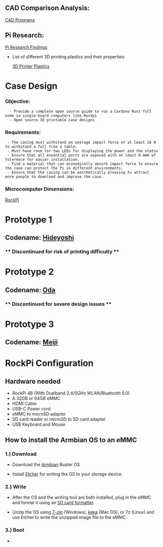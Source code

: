 ## CAD Comparison Analysis:

[CAD Programs](docs/CADComparison.md)

## Pi Research:
[Pi Research Findings](docs/PiResearch.md)

* List of different 3D printing plastics and their properties: 

   [3D Printer Plastics](docs/3DPrinterPlastics.md)
# Case Design
### Objective:
      - Provide a complete open source guide to run a Cardano Rust full node in single-board computers like Rockpi
      - Open source 3D printable case designs
     

### Requirements:
     - The casing must withstand an average impact force of at least 16 N to withstand a fall from a table. 
     - Must have room for two LEDs for displaying the power and the status
     - Ensure that all essential ports are exposed with at least 0.4mm of tolerence for easier installation. 
     - Find a material that can economically absorb impact force to ensure the case can protect the Pi in different environments. 
     - Ensure that the casing can be aesthetically pleasing to attract more people to download and improve the case. 

### Microcomputer Dimensions:

[RockPi](docs/RockPiDimensions.md)    

# Prototype 1 
## Codename: [Hideyoshi](docs/Hideyoshi.md)
### ** **Discontinued for risk of printing difficulty** **

# Prototype 2 
## Codename: [Oda](docs/Oda.md)
### ** **Discontinued for severe design issues** **

# Prototype 3 
## Codename: [Meiji](docs/Meiji.md)

# RockPi Configuration

## Hardware needed
 - RockPi 4B (With Dualband 2,4/5GHz WLAN/Bluetooth 5.0)
 - A 32GB or 64GB eMMC 
 - HDMI Cable
 - USB-C Power cord
 - eMMC to microSD adapter
 - SD card reader or microSD to SD card adapter
 - USB Keyboard and Mouse
 

## How to install the Armbian OS to an eMMC

 ### 1.) Download 
 - Download the <a href = 'https://www.armbian.com/rock-pi-4/'>Armbian</a> Buster OS 

 - Install <a href = 'https://www.balena.io/etcher/'> Etcher</a> for writing the OS to your storage device.

 ### 2.) Write
 - After the OS and the writing tool are both installed, plug in the eMMC and format it using an <a href ='https://www.sdcard.org/downloads/formatter/' > SD card formatter</a>.

- Unzip the OS using <a href = 'https://www.7-zip.org/'>7-zip</a> (Windows), <a href = 'https://www.keka.io/en/'>keka</a> (Mac OS), or 7z (Linux) and use Etcher to write the unzipped image file to the eMMC. 

 ### 3.) Boot
- 